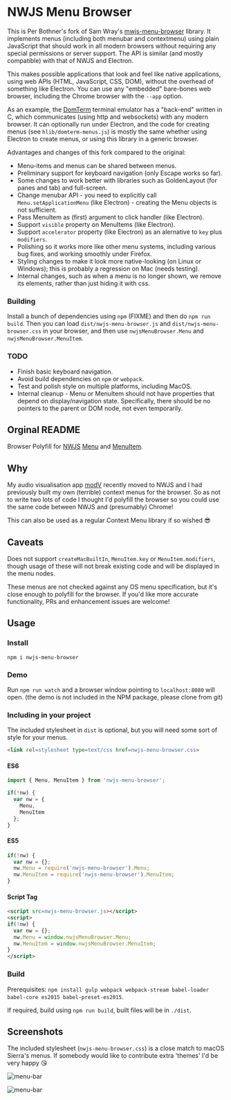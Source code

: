 # NWJS Menu Browser

This is Per Bothner's fork of Sam Wray's [mwjs-menu-browser](https://github.com/2xAA/nwjs-menu-browser) library.
It implements menus (including both menubar and contextmenu)
using plain JavaScript that should work in all modern browsers without
requiring any special permissions or server support.
The API is similar (and mostly compatible) with that of NWJS and Electron.

This makes possible applications that look and feel like native
applications, using web APIs (HTML, JavaScript, CSS, DOM),
without the overhead of something like Electron.
You can use any "embedded" bare-bones web browser, including
the Chrome browser with the `--app` option.

As an example, the [DomTerm](https;//domterm.org) terminal emulator
has a "back-end" written in C, which communicates (using http and
websockets) with any modern browser.  It can optionally run under
Electron, and the code for creating menus (see `hlib/domterm-menus.js`)
is mostly the same whether using Electron to create menus, or using this
library in a generic browser.

Advantages and changes of this fork compared to the original:

* Menu-items and menus can be shared between menus.
* Preliminary support for keyboard navigation (only Escape works so far).
* Some changes to work better with libraries such as GoldenLayout
(for panes and tab) and full-screen.
* Change menubar API - you need to explicitly call `Menu.setApplicationMenu`
(like Electron) - creating the Menu objects is not sufficient.
* Pass MenuItem as (first) argument to click handler (like Electron).
* Support `visible` property on MenuItems (like Electron).
* Support `accelerator` property (like Electron) as an alernative to
`key` plus `modifiers`.
* Polishing so it works more like other menu systems, including
various bug fixes, and working smoothly under Firefox.
* Styling changes to make it look more native-looking (on Linux or Windows);
this is probably a regression on Mac (needs testing).
* Internal changes, such as when a menu is no longer shown, we remove
its elements, rather than just hiding it with css.

### Building

Install a bunch of dependencies using `npm` (FIXME)
and then do `npm run build`.  Then you can load
`dist/nwjs-menu-browser.js` and `dist/nwjs-menu-browser.css`
in your browser, and then use `nwjsMenuBrowser.Menu`
and  `nwjsMenuBrowser.MenuItem`.

### TODO
* Finish basic keyboard navigation.
* Avoid build dependencies on `npm` or `webpack`.
* Test and polish style on multiple platforms, including MacOS.
* Internal cleanup - Menu or MenuItem should not have properties
that depend on display/navigation state. Specifically, there
should be no pointers to the parent or DOM node, not even temporarily.

## Orginal README

Browser Polyfill for [NWJS](http://docs.nwjs.io/en/latest/) [Menu](http://docs.nwjs.io/en/latest/References/Menu/) and [MenuItem](http://docs.nwjs.io/en/latest/References/MenuItem/).

## Why

My audio visualisation app [modV](http://github.com/2xAA/modV/) recently moved to NWJS and I had previously built my own (terrible) context menus for the browser. So as not to write two lots of code I thought I'd polyfill the browser so you could use the same code between NWJS and (presumably) Chrome!

This can also be used as a regular Context Menu library if so wished 😎

## Caveats

Does not support ```createMacBuiltIn```, ```MenuItem.key``` or ```MenuItem.modifiers```, though usage of these will not break existing code and will be displayed in the menu nodes.

These menus are not checked against any OS menu specification, but it's close enough to polyfill for the browser.
If you'd like more accurate functionality, PRs and enhancement issues are welcome!

## Usage

### Install

`npm i nwjs-menu-browser`

### Demo

Run ```npm run watch``` and a browser window pointing to ```localhost:8080``` will open.
(the demo is not included in the NPM package, please clone from git)

### Including in your project

The included stylesheet in `dist` is optional, but you will need some sort of style for your menus.
```HTML
<link rel=stylesheet type=text/css href=nwjs-menu-browser.css>
```

#### ES6
```JavaScript
import { Menu, MenuItem } from 'nwjs-menu-browser';

if(!nw) {
  var nw = {
    Menu,
    MenuItem
  };
}
```

#### ES5
```JavaScript
if(!nw) {
  var nw = {};
  nw.Menu = require('nwjs-menu-browser').Menu;
  nw.MenuItem = require('nwjs-menu-browser').MenuItem;
}
```

#### Script Tag
```HTML
<script src=nwjs-menu-browser.js></script>
<script>
if(!nw) {
  var nw = {};
  nw.Menu = window.nwjsMenuBrowser.Menu;
  nw.MenuItem = window.nwjsMenuBrowser.MenuItem;
}
</script>
```

### Build

Prerequisites: ``npm install gulp webpack webpack-stream babel-loader babel-core es2015 babel-preset-es2015``.

If required, build using ```npm run build```, built files will be in ```./dist```.

## Screenshots
The included stylesheet (```nwjs-menu-browser.css```) is a close match to macOS Sierra's menus.
If somebody would like to contribute extra 'themes' I'd be very happy 😘

![menu-bar](./example-assets/images/menu-bar.png)

![menu-bar](./example-assets/images/context-menu.png)
